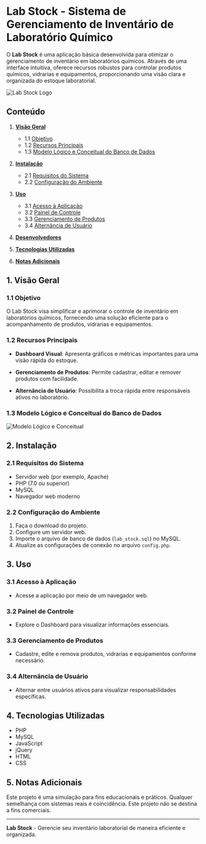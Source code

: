 # Lab Stock - Sistema de Gerenciamento de Inventário de Laboratório Químico

O **Lab Stock** é uma aplicação básica desenvolvida para otimizar o gerenciamento de inventário em laboratórios químicos. Através de uma interface intuitiva, oferece recursos robustos para controlar produtos químicos, vidrarias e equipamentos, proporcionando uma visão clara e organizada do estoque laboratorial.

![Lab Stock Logo](link_para_logo.png)

## Conteúdo

1. [**Visão Geral**](#1-visão-geral)
   - 1.1 [Objetivo](#11-objetivo)
   - 1.2 [Recursos Principais](#12-recursos-principais)
   - 1.3 [Modelo Lógico e Conceitual do Banco de Dados](#13-modelo-lógico-e-conceitual-do-banco-de-dados)

2. [**Instalação**](#2-instalação)
   - 2.1 [Requisitos do Sistema](#21-requisitos-do-sistema)
   - 2.2 [Configuração do Ambiente](#22-configuração-do-ambiente)

3. [**Uso**](#3-uso)
   - 3.1 [Acesso à Aplicação](#31-acesso-à-aplicação)
   - 3.2 [Painel de Controle](#32-painel-de-controle)
   - 3.3 [Gerenciamento de Produtos](#33-gerenciamento-de-produtos)
   - 3.4 [Alternância de Usuário](#34-alternância-de-usuário)

4. [**Desenvolvedores**](#4-desenvolvedores)

5. [**Tecnologias Utilizadas**](#5-tecnologias-utilizadas)

6. [**Notas Adicionais**](#6-notas-adicionais)

## 1. Visão Geral

### 1.1 Objetivo

O Lab Stock visa simplificar e aprimorar o controle de inventário em laboratórios químicos, fornecendo uma solução eficiente para o acompanhamento de produtos, vidrarias e equipamentos.

### 1.2 Recursos Principais

- **Dashboard Visual**: Apresenta gráficos e métricas importantes para uma visão rápida do estoque.
  
- **Gerenciamento de Produtos**: Permite cadastrar, editar e remover produtos com facilidade.
  
- **Alternância de Usuário**: Possibilita a troca rápida entre responsáveis ativos no laboratório.

### 1.3 Modelo Lógico e Conceitual do Banco de Dados

![Modelo Lógico e Conceitual](link_para_imagem_modelo.png)

## 2. Instalação

### 2.1 Requisitos do Sistema

- Servidor web (por exemplo, Apache)
- PHP (7.0 ou superior)
- MySQL
- Navegador web moderno

### 2.2 Configuração do Ambiente

1. Faça o download do projeto.
2. Configure um servidor web.
3. Importe o arquivo de banco de dados (`lab_stock.sql`) no MySQL.
4. Atualize as configurações de conexão no arquivo `config.php`.

## 3. Uso

### 3.1 Acesso à Aplicação

- Acesse a aplicação por meio de um navegador web.

### 3.2 Painel de Controle

- Explore o Dashboard para visualizar informações essenciais.

### 3.3 Gerenciamento de Produtos

- Cadastre, edite e remova produtos, vidrarias e equipamentos conforme necessário.

### 3.4 Alternância de Usuário

- Alternar entre usuários ativos para visualizar responsabilidades específicas.

## 4. Tecnologias Utilizadas

- PHP
- MySQL
- JavaScript
- jQuery
- HTML
- CSS

## 5. Notas Adicionais

Este projeto é uma simulação para fins educacionais e práticos. Qualquer semelhança com sistemas reais é coincidência. Este projeto não se destina a fins comerciais.

---

**Lab Stock** - Gerencie seu inventário laboratorial de maneira eficiente e organizada.
